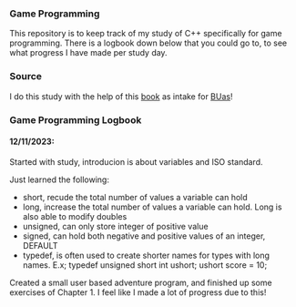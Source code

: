 ### Game Programming

This repository is to keep track of my study of C++ specifically for game programming.
There is a logbook down below that you could go to, to see what progress I have made per study day.

### Source
I do this study with the help of this [book](https://www.amazon.com/-/en/Michael-Dawson/dp/1305109910) as intake for [BUas](https://www.buas.nl/en/programmes/creative-media-and-game-technologies)!

### Game Programming Logbook

#### 12/11/2023:
Started with study, introducion is about variables and ISO standard.

Just learned the following:
+ short, recude the total number of values a variable can hold
+ long, increase the total number of values a variable can hold. Long is also able to modify doubles
+ unsigned, can only store integer of positive value
+ signed, can hold both negative and positive values of an integer, DEFAULT
+ typedef, is often used to create shorter names for types with long names. 
  E.x; typedef unsigned short int ushort;
       ushort score = 10;

Created a small user based adventure program, and finished up some exercises of Chapter 1.
I feel like I made a lot of progress due to this!
